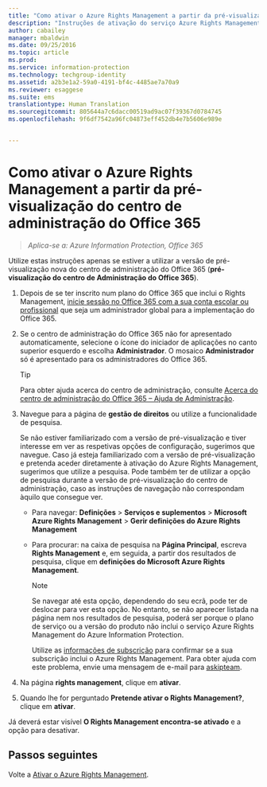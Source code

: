 ```yaml
---
title: "Como ativar o Azure Rights Management a partir da pré-visualização do centro de administração do Office 365 | Azure Information Protection"
description: "Instruções de ativação do serviço Azure Rights Management quando tem acesso à nova versão de pré-visualização do centro de administração do Office 365 (pré-visualização do centro de administração do Office 365)."
author: cabailey
manager: mbaldwin
ms.date: 09/25/2016
ms.topic: article
ms.prod: 
ms.service: information-protection
ms.technology: techgroup-identity
ms.assetid: a2b3e1a2-59a0-4191-bf4c-4485ae7a70a9
ms.reviewer: esaggese
ms.suite: ems
translationtype: Human Translation
ms.sourcegitcommit: 805644a7c6dacc00519ad9ac07f39367d0784745
ms.openlocfilehash: 9f6df7542a96fc04873eff452db4e7b5606e989e


---
```


# Como ativar o Azure Rights Management a partir da pré-visualização do centro de administração do Office 365

>*Aplica-se a: Azure Information Protection, Office 365*


Utilize estas instruções apenas se estiver a utilizar a versão de pré-visualização nova do centro de administração do Office 365 (**pré-visualização do centro de Administração do Office 365**).

1. Depois de se ter inscrito num plano do Office 365 que inclui o Rights Management, [inicie sessão no Office 365 com a sua conta escolar ou profissional](https://portal.office.com/) que seja um administrador global para a implementação do Office 365.

2. Se o centro de administração do Office 365 não for apresentado automaticamente, selecione o ícone do iniciador de aplicações no canto superior esquerdo e escolha **Administrador**. O mosaico **Administrador** só é apresentado para os administradores do Office 365.

    > [!TIP]
    > Para obter ajuda acerca do centro de administração, consulte [Acerca do centro de administração do Office 365 – Ajuda de Administração](https://support.office.com/article/About-the-Office-365-admin-center-Admin-Help-58537702-d421-4d02-8141-e128e3703547).

3. Navegue para a página de **gestão de direitos** ou utilize a funcionalidade de pesquisa.

    Se não estiver familiarizado com a versão de pré-visualização e tiver interesse em ver as respetivas opções de configuração, sugerimos que navegue. Caso já esteja familiarizado com a versão de pré-visualização e pretenda aceder diretamente à ativação do Azure Rights Management, sugerimos que utilize a pesquisa. Pode também ter de utilizar a opção de pesquisa durante a versão de pré-visualização do centro de administração, caso as instruções de navegação não correspondam àquilo que consegue ver.

    - Para navegar: **Definições** > **Serviços e suplementos** > **Microsoft Azure Rights Management** > **Gerir definições do Azure Rights Management**

    - Para procurar: na caixa de pesquisa na **Página Principal**, escreva **Rights Management** e, em seguida, a partir dos resultados de pesquisa, clique em **definições do Microsoft Azure Rights Management**.

        > [!NOTE]
        >Se navegar até esta opção, dependendo do seu ecrã, pode ter de deslocar para ver esta opção. No entanto, se não aparecer listada na página nem nos resultados de pesquisa, poderá ser porque o plano de serviço ou a versão do produto não inclui o serviço Azure Rights Management do Azure Information Protection.
        >
        >Utilize as [informações de subscrição](https://go.microsoft.com/fwlink/?LinkId=827589) para confirmar se a sua subscrição inclui o Azure Rights Management. Para obter ajuda com este problema, envie uma mensagem de e-mail para [askipteam](mailto:askipteam?subject=I%20cannot%20activate%20RMS).

4. Na página **rights management**, clique em **ativar**.

5. Quando lhe for perguntado **Pretende ativar o Rights Management?**, clique em **ativar**.

Já deverá estar visível **O Rights Management encontra-se ativado** e a opção para desativar.


## Passos seguintes
Volte a [Ativar o Azure Rights Management](activate-service.md).




<!--HONumber=Sep16_HO4-->



